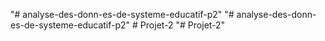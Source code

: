 "# analyse-des-donn-es-de-systeme-educatif-p2" 
"# analyse-des-donn-es-de-systeme-educatif-p2" 
#   P r o j e t - 2  
 "# Projet-2" 
